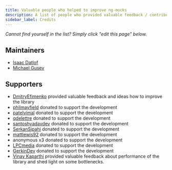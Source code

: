 ```yaml
---
title: Valuable people who helped to improve ng-mocks 
description: A list of people who provided valuable feedback / contribution to ng-mocks
sidebar_label: Credits
---
```


*Cannot find yourself in the list? Simply click "edit this page" below.*

## Maintainers

- [Isaac Datlof](https://www.linkedin.com/in/isaac-datlof/)
- [Michael Gusev](https://www.linkedin.com/in/michael-gusev/)

## Supporters  

- [DmitryEfimenko](https://github.com/DmitryEfimenko)
  provided valuable feedback and ideas how to improve the library
- [philmayfield](https://github.com/philmayfield)
  donated to support the development
- [patelvimal](https://github.com/patelvimal)
  donated to support the development
- [qdelettre](https://github.com/qdelettre)
  donated to support the development
- [santoshyadavdev](https://github.com/santoshyadavdev)
  donated to support the development
- [SerkanSipahi](https://github.com/SerkanSipahi)
  donated to support the development
- [mattlewis92](https://github.com/mattlewis92)
  donated to support the development
- anonymous x3
  donated to support the development
- [LPCmedia](https://github.com/LPCmedia)
  donated to support the development
- [GerkinDev](https://github.com/GerkinDev)
  donated to support the development
- [Vinay Kaparthi](https://www.linkedin.com/in/vinay-kaparthi/)
  provided valuable feedback about performance of the library and shed light on some bottlenecks.
